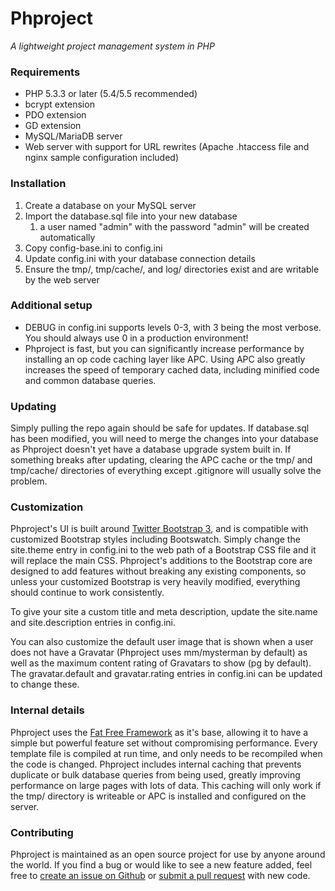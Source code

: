 Phproject
===========
*A lightweight project management system in PHP*


### Requirements
- PHP 5.3.3 or later (5.4/5.5 recommended)
- bcrypt extension
- PDO extension
- GD extension
- MySQL/MariaDB server
- Web server with support for URL rewrites (Apache .htaccess file and nginx sample configuration included)

### Installation
1. Create a database on your MySQL server
2. Import the database.sql file into your new database
	1. a user named "admin" with the password "admin" will be created automatically
3. Copy config-base.ini to config.ini
4. Update config.ini with your database connection details
5. Ensure the tmp/, tmp/cache/, and log/ directories exist and are writable by the web server

### Additional setup
- DEBUG in config.ini supports levels 0-3, with 3 being the most verbose. You should always use 0 in a production environment!
- Phproject is fast, but you can significantly increase performance by installing an op code caching layer like APC. Using APC also greatly increases the speed of temporary cached data, including minified code and common database queries.

### Updating
Simply pulling the repo again should be safe for updates. If database.sql has been modified, you will need to merge the changes into your database as Phproject doesn't yet have a database upgrade system built in. If something breaks after updating, clearing the APC cache or the tmp/ and tmp/cache/ directories of everything except .gitignore will usually solve the problem.

### Customization
Phproject's UI is built around [Twitter Bootstrap 3](http://getbootstrap.com), and is compatible with customized Bootstrap styles including Bootswatch. Simply change the site.theme entry in config.ini to the web path of a Bootstrap CSS file and it will replace the main CSS. Phproject's additions to the Bootstrap core are designed to add features without breaking any existing components, so unless your customized Bootstrap is very heavily modified, everything should continue to work consistently.

To give your site a custom title and meta description, update the site.name and site.description entries in config.ini.

You can also customize the default user image that is shown when a user does not have a Gravatar (Phproject uses mm/mysterman by default) as well as the maximum content rating of Gravatars to show (pg by default). The gravatar.default and gravatar.rating entries in config.ini can be updated to change these.

### Internal details
Phproject uses the [Fat Free Framework](http://fatfreeframework.com/home) as it's base, allowing it to have a simple but powerful feature set without compromising performance. Every template file is compiled at run time, and only needs to be recompiled when the code is changed. Phproject includes internal caching that prevents duplicate or bulk database queries from being used, greatly improving performance on large pages with lots of data. This caching will only work if the tmp/ directory is writeable or APC is installed and configured on the server.

### Contributing
Phproject is maintained as an open source project for use by anyone around the world. If you find a bug or would like to see a new feature added, feel free to [create an issue on Github](https://github.com/Alanaktion/phproject/issues/new) or [submit a pull request](https://github.com/Alanaktion/phproject/compare/) with new code.
